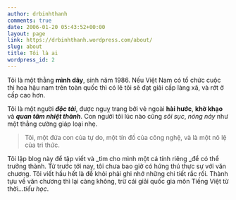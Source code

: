 ```yaml
---
author: drbinhthanh
comments: true
date: 2006-01-20 05:43:52+00:00
layout: page
link: https://drbinhthanh.wordpress.com/about/
slug: about
title: Tôi là ai
wordpress_id: 2
---
```

Tôi là một thằng **mình dây**, sinh năm 1986. Nếu Việt Nam có tổ chức cuộc thi hoa hậu nam trên toàn quốc thì có lẽ tôi sẽ đạt giải cấp làng xã, và rớt ở cấp cao hơn.

Tôi là một người _**độc tài**_, được nguỵ trang bởi vẻ ngoài **hài hước**, **khờ khạo** và **_quan tâm nhiệt thành_**. Con người tôi lúc nào cũng _sôi sục_, _nóng nảy_ như một thằng cường giáp loại nhẹ.

<blockquote>Tôi, một đứa con của tự do, một tín đồ của công nghệ, và là một nô lệ của tri thức.</blockquote>

Tôi lập blog này để tập viết và _tìm cho mình một cá tính riêng _để có thể trưởng thành. Từ trước tới nay, tôi chưa bao giờ có hứng thú thực sự với văn chương. Tôi viết hầu hết là để khỏi phải ghi nhớ những chi tiết rắc rối. Thành tựu về văn chương thì lại càng không, trừ cái giải quốc gia môn Tiếng Việt từ thời…_tiểu học_.

